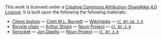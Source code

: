 This work is licensed under a [Creative Commons Attribution-ShareAlike 4.0 License][cc-by-sa-4.0]. It is built upon the following the following materials:

- [Chess bishop](./chess_bishop.svg) — [Colin M.L. Burnett](https://en.wikipedia.org/wiki/User:Cburnett) — [Wikimedia](https://commons.wikimedia.org/wiki/File:Chess_blt45.svg) — [`CC BY-SA 3.0`][cc-by-sa-3.0]
- [Bicycle chain](./chain.svg) — [Arthur Shlain](https://thenounproject.com/ArtZ91/) — [Noun Project](https://thenounproject.com/icon/116169/) — [`CC BY-3.0`][cc-by-3.0]
- [Sprocket](./chainring.svg) — [Jon Daiello](https://jondaiello.com/) — [Noun Project](https://thenounproject.com/icon/25432/) — [`CC BY 3.0`][cc-by-3.0]

[cc-by-sa-4.0]: https://creativecommons.org/licenses/by-sa/4.0/legalcode "CC Attribution-ShareAlike 4.0"
[cc-by-sa-3.0]: https://creativecommons.org/licenses/by-sa/3.0/legalcode "CC Attribution-ShareAlike 3.0"
[cc-by-3.0]: https://creativecommons.org/licenses/by/3.0/legalcode "CC Attribution 3.0"
